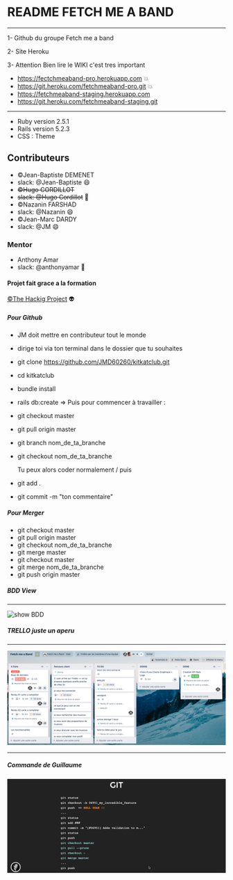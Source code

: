 # README FETCH ME A BAND #

___
1- Github du groupe Fetch me a band

2- Site Heroku

3- Attention Bien lire le WIKI c'est tres important

* <https://fectchmeaband-pro.herokuapp.com> :boom:
* <https://git.heroku.com/fetchmeaband-pro.git> :boom:
* <https://fetchmeaband-staging.herokuapp.com>
* <https://git.heroku.com/fetchmeaband-staging.git>
  
___

- Ruby version 2.5.1
- Rails version 5.2.3
- CSS : Theme
  
## Contributeurs ##

- ©Jean-Baptiste DEMENET
- slack: @Jean-Baptiste :smile:
- ~~©Hugo CORDILLOT~~
- ~~slack: @Hugo Cordillot~~ :imp:
- ©Nazanin FARSHAD
- slack: @Nazanin :smile:
- ©Jean-Marc DARDY
- slack: @JM :smile:
  
### Mentor ###

- Anthony Amar
- slack: @anthonyamar :rocket:
  
#### Projet fait grace a la formation ####

[©The Hackig Project](<https://www.thehackingproject.org/fr>) :alien:
  
##### Pour Github #####

- JM doit mettre en contributeur tout le monde
- dirige toi via ton terminal dans le dossier que tu souhaites
- git clone <https://github.com/JMD60260/kitkatclub.git>
- cd kitkatclub
- bundle install
- rails db:create
=> Puis pour commencer à travailler :
- git checkout master
- git pull origin master
- git branch nom_de_ta_branche
- git checkout nom_de_ta_branche
  
  Tu peux alors coder normalement / puis
  
- git add .
- git commit -m "ton commentaire"
  
##### Pour Merger #####

- git checkout master
- git pull origin master
- git checkout nom_de_ta_branche
- git merge master
- git checkout master
- git merge nom_de_ta_branche
- git push origin master

##### BDD View #####

___
![show BDD](app/assets/images/BDD2.png)

##### TRELLO juste un aperu #####

___
![Trello](app/assets/images/Trello.png)
___

##### Commande de Guillaume #####

![git command](app/assets/images/gdf.png)
